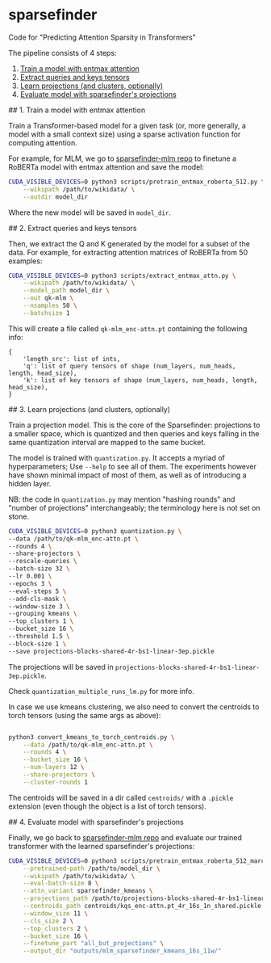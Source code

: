 # sparsefinder
Code for "Predicting Attention Sparsity in Transformers"

The pipeline consists of 4 steps:
1. [Train a model with entmax attention](#sparsefinder-step-1)
2. [Extract queries and keys tensors](#sparsefinder-step-2)
3. [Learn projections (and clusters, optionally)](#sparsefinder-step-3)
4. [Evaluate model with sparsefinder's projections](#sparsefinder-step-4)

<div id="sparsefinder-step-1"></div>
## 1. Train a model with entmax attention

Train a Transformer-based model for a given task (or, more generally, a model with a small context size) using a sparse activation function for computing attention. 

For example, for MLM, we go to [sparsefinder-mlm repo]() to finetune a RoBERTa model with entmax attention and save the model:
```bash
CUDA_VISIBLE_DEVICES=0 python3 scripts/pretrain_entmax_roberta_512.py \
    --wikipath /path/to/wikidata/ \
    --outdir model_dir
````

Where the new model will be saved in `model_dir`.


<div id="sparsefinder-step-2"></div>
## 2. Extract queries and keys tensors

Then, we extract the Q and K generated by the model for a subset of the data. For example, for extracting attention matrices of RoBERTa from 50 examples:
```bash
CUDA_VISIBLE_DEVICES=0 python3 scripts/extract_entmax_attn.py \
    --wikipath /path/to/wikidata/ \
    --model_path model_dir \
    --out qk-mlm \
    --nsamples 50 \
    --batchsize 1
```

This will create a file called `qk-mlm_enc-attn.pt` containing the following info:
```
{
    'length_src': list of ints, 
    'q': list of query tensors of shape (num_layers, num_heads, length, head_size), 
    'k': list of key tensors of shape (num_layers, num_heads, length, head_size),
}
```


<div id="sparsefinder-step-3"></div>
## 3. Learn projections (and clusters, optionally)

Train a projection model. This is the core of the Sparsefinder: projections to a smaller space, which is quantized and then queries and keys falling in the same quantization interval are mapped to the same bucket. 

The model is trained with `quantization.py`. It accepts a myriad of hyperparameters; Use `--help` to see all of them. The experiments however have shown minimal impact of most of them, as well as of introducing a hidden layer.

NB: the code in `quantization.py` may mention "hashing rounds" and "number of projections" interchangeably; the terminology here is not set on stone.

```bash
CUDA_VISIBLE_DEVICES=0 python3 quantization.py \
--data /path/to/qk-mlm_enc-attn.pt \
--rounds 4 \
--share-projectors \
--rescale-queries \
--batch-size 32 \
--lr 0.001 \
--epochs 3 \
--eval-steps 5 \
--add-cls-mask \
--window-size 3 \
--grouping kmeans \
--top_clusters 1 \
--bucket_size 16 \
--threshold 1.5 \
--block-size 1 \
--save projections-blocks-shared-4r-bs1-linear-3ep.pickle
```

The projections will be saved in `projections-blocks-shared-4r-bs1-linear-3ep.pickle`. 

Check `quantization_multiple_runs_lm.py` for more info.

In case we use kmeans clustering, we also need to convert the centroids to torch tensors (using the same args as above):
```bash

python3 convert_kmeans_to_torch_centroids.py \
    --data /path/to/qk-mlm_enc-attn.pt \
    --rounds 4 \
    --bucket_size 16 \
    --num-layers 12 \
    --share-projectors \
    --cluster-rounds 1
```

The centroids will be saved in a dir called `centroids/` with a `.pickle` extension (even though the object is a list of torch tensors).


<div id="sparsefinder-step-4"></div>
## 4. Evaluate model with sparsefinder's projections

Finally, we go back to [sparsefinder-mlm repo]() and evaluate our trained transformer with the learned sparsefinder's projections:

```bash
CUDA_VISIBLE_DEVICES=0 python3 scripts/pretrain_entmax_roberta_512_marcos.py \
    --pretrained-path /path/to/model_dir \
    --wikipath /path/to/wikidata/ \
    --eval-batch-size 8 \
    --attn_variant sparsefinder_kmeans \
    --projections_path /path/to/projections-blocks-shared-4r-bs1-linear-3ep.pickle \
    --centroids_path centroids/kqs_enc-attn.pt_4r_16s_1n_shared.pickle \
    --window_size 11 \
    --cls_size 2 \
    --top_clusters 2 \
    --bucket_size 16 \
    --finetune_part "all_but_projections" \
    --output_dir "outputs/mlm_sparsefinder_kmeans_16s_11w/"
```

